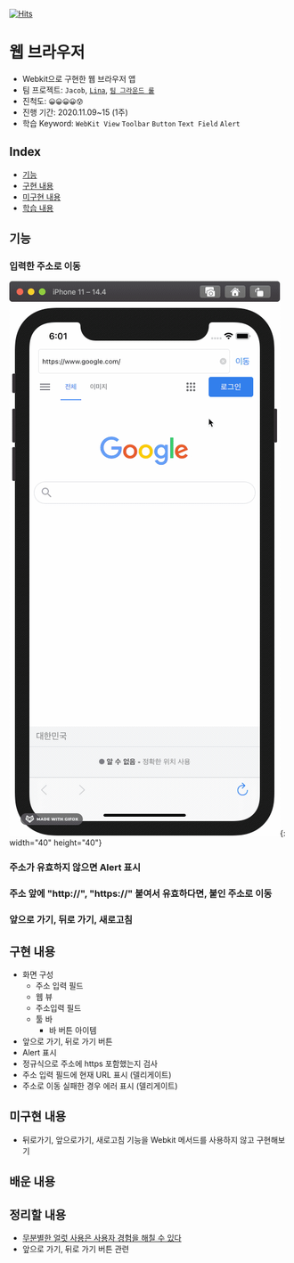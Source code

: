 [![Hits](https://hits.seeyoufarm.com/api/count/incr/badge.svg?url=https%3A%2F%2Fgithub.com%2FKyungminLeeDev%2FiOS_Web_Browser&count_bg=%2379C83D&title_bg=%23555555&icon=&icon_color=%23E7E7E7&title=hits&edge_flat=false)](https://hits.seeyoufarm.com)

# 웹 브라우저
- Webkit으로 구현한 웹 브라우저 앱
- 팀 프로젝트: `Jacob`, [`Lina`](https://github.com/lina0322), [`팀 그라운드 룰`](./GroundRule.md)
- 진척도: `😀😀😀😀😰`
- 진행 기간: 2020.11.09~15 (1주)
- 학습 Keyword: `WebKit View` `Toolbar` `Button` `Text Field` `Alert`

## Index
- [기능](#기능)
- [구현 내용](#구현-내용)
- [미구현 내용](#미구현-내용)
- [학습 내용](#배운-내용)

## 기능

### 입력한 주소로 이동

![MoveToURL GIF](https://github.com/KyungminLeeDev/ios-web-browser/blob/7655edf94f99c2b61a14ace279574c08d0ccd854/README_Resources/WebBrowser_MoveToURL.gif){: width="40" height="40"}

### 주소가 유효하지 않으면 Alert 표시

### 주소 앞에 "http://", "https://" 붙여서 유효하다면, 붙인 주소로 이동

### 앞으로 가기, 뒤로 가기, 새로고침

## 구현 내용

- 화면 구성
    - 주소 입력 필드
    - 웹 뷰
    - 주소입력 필드
    - 툴 바
        - 바 버튼 아이템
- 앞으로 가기, 뒤로 가기 버튼
- Alert 표시
- 정규식으로 주소에 https 포함했는지 검사
- 주소 입력 필드에 현재 URL 표시 (델리게이트)
- 주소로 이동 실패한 경우 에러 표시 (델리게이트)

## 미구현 내용

- 뒤로가기, 앞으로가기, 새로고침 기능을 Webkit 메서드를 사용하지 않고 구현해보기

## 배운 내용

## 정리할 내용

- [무분별한 얼럿 사용은 사용자 경험을 해칠 수 있다](https://github.com/yagom-academy/ios-web-browser/pull/20#discussion_r521734482)
- 앞으로 가기, 뒤로 가기 버튼 관련

